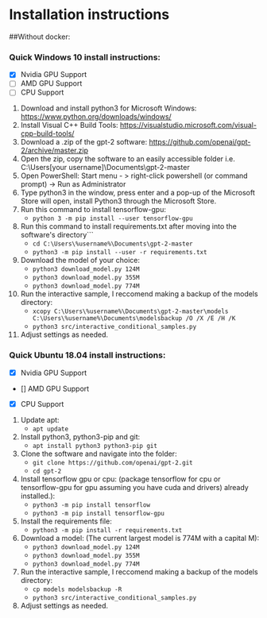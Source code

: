 # Installation instructions

##Without docker:

### Quick Windows 10 install instructions:
- [x] Nvidia GPU Support
- [ ] AMD GPU Support
- [ ] CPU Support
1. Download and install python3 for Microsoft Windows: https://www.python.org/downloads/windows/
2. Install Visual C++ Build Tools: https://visualstudio.microsoft.com/visual-cpp-build-tools/
3. Download a .zip of the gpt-2 software: https://github.com/openai/gpt-2/archive/master.zip
4. Open the zip, copy the software to an easily accessible folder i.e. C:\Users\[your username]\Documents\gpt-2-master
5. Open PowerShell: Start menu - > right-click powershell (or command prompt) -> Run as Administrator
6. Type python3 in the window, press enter and a pop-up of the Microsoft Store will open, install Python3 through the Microsoft Store.
6. Run this command to install tensorflow-gpu:
   - ```python 3 -m pip install --user tensorflow-gpu```
7. Run this command to install requirements.txt after moving into the software's directory```
   - ```cd C:\Users\%username%\Documents\gpt-2-master```
   - ```python3 -m pip install --user -r requirements.txt```
8. Download the model of your choice:
   - ```python3 download_model.py 124M```
   - ```python3 download_model.py 355M``` 
   - ```python3 download_model.py 774M```
9. Run the interactive sample, I reccomend making a backup of the models directory:
   - ```xcopy C:\Users\%username%\Documents\gpt-2-master\models C:\Users\%username%\Documents\modelsbackup /O /X /E /H /K```
   - ```python3 src/interactive_conditional_samples.py```
10. Adjust settings as needed.

### Quick Ubuntu 18.04 install instructions:
- [x] Nvidia GPU Support
- [] AMD GPU Support
- [x] CPU Support
1. Update apt:
    - ```apt update```
2. Install python3, python3-pip and git:
    - ```apt install python3 python3-pip git```
3. Clone the software and navigate into the folder:
    - ```git clone https://github.com/openai/gpt-2.git```
    - ```cd gpt-2```
4. Install tensorflow gpu or cpu: (package tensorflow for cpu or tensorflow-gpu for gpu assuming you have cuda and drivers)
already installed.):
    - ```python3 -m pip install tensorflow```
    - ```python3 -m pip install tensorflow-gpu```
5. Install the requirements file:
    - ```python3 -m pip install -r requirements.txt```
6. Download a model: (The current largest model is 774M with a capital M):
   - ```python3 download_model.py 124M```
   - ```python3 download_model.py 355M``` 
   - ```python3 download_model.py 774M```
7. Run the interactive sample, I reccomend making a backup of the models directory:
    - ```cp models modelsbackup -R```
    - ```python3 src/interactive_conditional_samples.py```
8. Adjust settings as needed.
